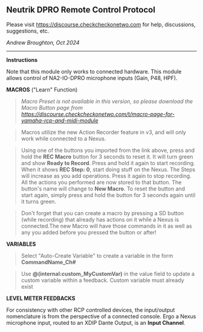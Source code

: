 ## Neutrik DPRO Remote Control Protocol

Please visit https://discourse.checkcheckonetwo.com for help, discussions, suggestions, etc.

_Andrew Broughton, Oct 2024_

---

**Instructions**

Note that this module only works to connected hardware. This module allows control of NA2-IO-DPRO microphone inputs (Gain, P48, HPF).

**MACROS** ("Learn" Function)

> _Macro Preset is not available in this version, so please download the Macro Button page from https://discourse.checkcheckonetwo.com/t/macro-page-for-yamaha-rcp-and-midi-module_

> Macros utilize the new Action Recorder feature in v3, and will only work while connected to a Nexus.

> Using one of the buttons you imported from the link above, press and hold the **REC Macro** button for 3 seconds to reset it. It will turn green and show **Ready to Record**. Press and hold it again to start recording. When it shows **REC Step: 0**, start doing stuff on the Nexus. The Steps will increase as you add operations. Press it again to stop recording. All the actions you performed are now stored to that button. The button's name will change to **New Macro**. To reset the button and start again, simply press and hold the button for 3 seconds again until it turns green.

> Don't forget that you can create a macro by pressing a SD button (while recording) that already has actions on it while a Nexus is connected.The new Macro will have those commands in it as well as any you added before you pressed the button or after!

**VARIABLES**

> Select "Auto-Create Variable" to create a variable in the form **CommandName_Ch#**

> Use **@(internal:custom_MyCustomVar)** in the value field to update a custom variable within a feedback. Custom variable must already exist

**LEVEL METER FEEDBACKS**

For consistency with other RCP controlled devices, the input/output nomenclature is from the perspective of a connected console. Ergo a Nexus microphone input, routed to an XDIP Dante Output, is an **Input Channel**.
